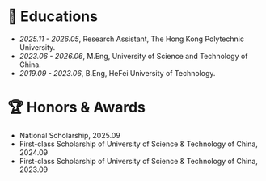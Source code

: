 # 📖 Educations
- *2025.11 - 2026.05*, Research Assistant, The Hong Kong Polytechnic University.
- *2023.06 - 2026.06*, M.Eng, University of Science and Technology of China.
- *2019.09 - 2023.06*, B.Eng, HeFei University of Technology.


# 🏆 Honors & Awards
- National Scholarship, 2025.09
- First-class Scholarship of University of Science & Technology of China, 2024.09
- First-class Scholarship of University of Science & Technology of China, 2023.09
